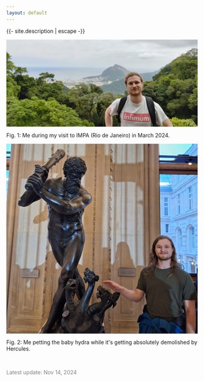 ```yaml
---
layout: default
---
```


<p>{{- site.description | escape -}}</p>

<div align="center" style="overflow:hidden;">
   <img src="/assets/lookatthisdude.jpg" alt="Me in Rio" style="margin:-25% 0px -5% 0px;">
</div>

Fig. 1: Me during my visit to IMPA (Rio de Janeiro) in March 2024.


<div align="center" style="overflow:hidden;">
   <img src="/assets/hydra.jpeg" alt="Hercules, the Hydra and me" style="margin:-25% 0px -10% 0px;">
</div>

Fig. 2: Me petting the baby hydra while it's getting absolutely demolished by Hercules.

<br>

<p style="color: #828282;">Latest update: Nov 14, 2024</p>
